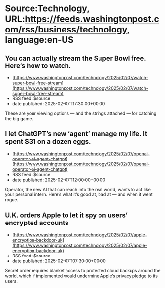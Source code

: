 # Source:Technology, URL:https://feeds.washingtonpost.com/rss/business/technology, language:en-US

## You can actually stream the Super Bowl free. Here’s how to watch.
 - [https://www.washingtonpost.com/technology/2025/02/07/watch-super-bowl-free-stream](https://www.washingtonpost.com/technology/2025/02/07/watch-super-bowl-free-stream)
 - RSS feed: $source
 - date published: 2025-02-07T17:30:00+00:00

These are your viewing options — and the strings attached — for catching the big game.

## I let ChatGPT’s new ‘agent’ manage my life. It spent $31 on a dozen eggs.
 - [https://www.washingtonpost.com/technology/2025/02/07/openai-operator-ai-agent-chatgpt](https://www.washingtonpost.com/technology/2025/02/07/openai-operator-ai-agent-chatgpt)
 - RSS feed: $source
 - date published: 2025-02-07T12:00:00+00:00

Operator, the new AI that can reach into the real world, wants to act like your personal intern. Here’s what it’s good at, bad at — and when it went rogue.

## U.K. orders Apple to let it spy on users’ encrypted accounts
 - [https://www.washingtonpost.com/technology/2025/02/07/apple-encryption-backdoor-uk](https://www.washingtonpost.com/technology/2025/02/07/apple-encryption-backdoor-uk)
 - RSS feed: $source
 - date published: 2025-02-07T07:30:00+00:00

Secret order requires blanket access to protected cloud backups around the world, which if implemented would undermine Apple’s privacy pledge to its users.

